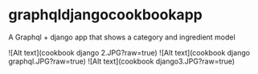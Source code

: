 # graphqldjangocookbookapp
A Graphql + django app that shows a category and ingredient model


![Alt text](cookbook django 2.JPG?raw=true)
![Alt text](cookbook django graphql.JPG?raw=true)
![Alt text](cookbook django3.JPG?raw=true)


